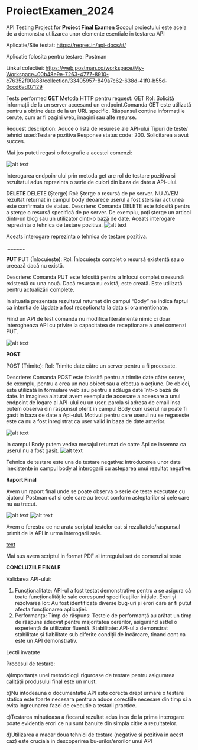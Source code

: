 # ProiectExamen_2024

API Testing Project for **Proiect Final Examen**
Scopul proiectului este acela de a demonstra utilizarea unor elemente esentiale in testarea API

Aplicatie/Site testat: https://reqres.in/api-docs/#/

Aplicatie folosita pentru testare: Postman

Linkul colectiei: https://web.postman.co/workspace/My-Workspace~00b48e9e-7263-4777-8910-c76352f00a88/collection/33405957-849a7c62-638d-41f0-b55d-0ccd6ad07129

Tests performed
**GET**
Metoda HTTP pentru request: GET Rol: Solicită informații de la un server accesand un endpoint.Comanda GET este utilizată pentru a obține date de la un URL specific. Răspunsul conține informațiile cerute, cum ar fi pagini web, imagini sau alte resurse.


Request description: Aduce o lista de resurese ale API-ului
Tipuri de teste/ tehnici used:Testare pozitiva
Response status code: 200. Solicitarea a avut succes.

Mai jos puteti regasi o fotografie a acestei comenzi:

![alt text](image.png)

Interogarea endpoin-ului prin metoda get are rol de testare pozitiva si rezultatul adus reprezinta o serie de culori din baza de date a API-ului.



**DELETE**
DELETE (Șterge)
Rol: Șterge o resursă de pe server.
NU AVEM rezultat returnat in campul body deoarece userul a fost sters iar actiunea este confirmata de status.
Descriere: Comanda DELETE este folosită pentru a șterge o resursă specifică de pe server. De exemplu, poți șterge un articol dintr-un blog sau un utilizator dintr-o bază de date.
Aceats interogare reprezinta o tehnica de testare pozitiva.
![alt text](image-1.png)

Aceats interogare reprezinta o tehnica de testare pozitiva.



.............

**PUT**
PUT (Înlocuiește):
Rol: Înlocuiește complet o resursă existentă sau o creează dacă nu există.

Descriere: Comanda PUT este folosită pentru a înlocui complet o resursă existentă cu una nouă. Dacă resursa nu există, este creată. Este utilizată pentru actualizări complete.

In situatia prezentata rezultatul returnat din campul “Body” ne indica faptul ca intentia de Update a fost receptionata la data si ora mentionate.

Fiind un API de test comanda nu modifica literalmente nimic ci doar interogheaza API cu privire la capacitatea de receptionare a unei comenzi PUT.

![alt text](image-2.png)


**POST**

POST (Trimite):
Rol: Trimite date către un server pentru a fi procesate.

Descriere: Comanda POST este folosită pentru a trimite date către server, de exemplu, pentru a crea un nou obiect sau a efectua o acțiune. De obicei, este utilizată în formulare web sau pentru a adăuga date într-o bază de date.
In imaginea alaturat avem exemplu de accesare a aceesare a unui endpoint de logare al API-ului cu un user, parola si adresa de email insa putem observa din raspunsul oferit in campul Body cum userul nu poate fi gasit in baza de date a Api-ului.
Motivul pentru care userul nu se regaseste este  ca nu a fost inregistrat ca user valid in baza de date anterior.

![alt text](image-5.png)

In campul Body putem vedea mesajul returnat de catre Api ce insemna ca userul nu a fost gasit.
![alt text](image-6.png)


Tehnica de testare este una de testare negativa: introducerea unor date inexistente in campul body al interogarii cu asteparea unui rezultat negative.



**Raport Final**


Avem un raport final unde se poate observa o serie de teste executate cu ajutorul Postman cat si cele care au trecut conform asteptarilor  si cele care nu au trecut.

![alt text](image-3.png)
![alt text](image-4.png)



Avem o ferestra ce ne arata scriptul testelor cat si rezultatele/raspunsul primit de la API in urma interogarii sale.

[text](<ReqRes API.postman_collection.pdf>)

Mai sus avem scriptul in format PDF al intregului set de comenzi si teste

**CONCLUZIILE FINALE**

Validarea API-ului:
1. Funcționalitate: API-ul a fost testat demonstrative pentru a se asigura că toate funcționalitățile sale corespund specificațiilor inițiale.
Erori și rezolvarea lor: Au fost identificate diverse bug-uri și erori care ar fi putut afecta funcționarea aplicației.
2. Performanța:
Timp de răspuns: Testele de performanță au arătat un timp de răspuns adecvat pentru majoritatea cererilor, asigurând astfel o experiență de utilizator fluentă.
Stabilitate: API-ul a demonstrat stabilitate și fiabilitate sub diferite condiții de încărcare, tinand cont ca este un API demonstrativ.

Lectii invatate

 Procesul de testare: 

a)Importanța unei metodologii riguroase de testare pentru asigurarea calității produsului final este un must.

b)Nu intodeauna o documentatie API este corecta drept urmare o testare statica este foarte necesara pentru a aduce corectiile necesare din timp si a evita ingreunarea fazei de executie a testarii practice. 

c)Testarea minutioasa a fiecarui rezultat adus inca de la prima interogare poate evidentia erori ce nu sunt banuite din simpla citire a rezultatelor.

d)Utilizarea a macar doua tehnici de testare (negative si pozitiva in acest caz) este cruciala in descoperirea bu-urilor/erorilor unui API

